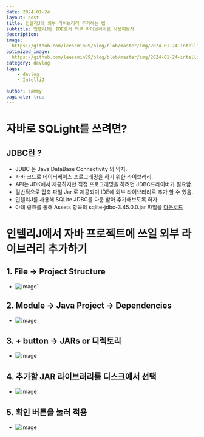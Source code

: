 ```yaml
---
date: 2024-01-24
layout: post
title: 인텔리J에 외부 라이브러리 추가하는 법
subtitle: 인텔리J를 IDE로서 외부 라이브러리를 사용해보자
description: 
image: 
  https://github.com/leesemin89/blog/blob/master/img/2024-01-24-intelliJ/IntelliJ%20title.png?raw=true
optimized_image:    
  https://github.com/leesemin89/blog/blob/master/img/2024-01-24-intelliJ/p_IntelliJ%20title.png?raw=true
category: devlog
tags:
    - devlog
    - IntelliJ
    
author: sammy
paginate: true
---
```


# 자바로 SQLight를 쓰려면?

## JDBC란 ?  

- JDBC 는 Java DataBase Connectivity 의 약자.
- 자바 코드로 데이터베이스 프로그래밍을 하기 위한 라이브러리.
- API는 JDK에서 제공하지만 직접 프로그래밍을 하려면 JDBC드라이버가 필요함.
- 일반적으로 압축 파일 Jar 로 제공되며 IDE에 외부 라이브러리로 추가 할 수 있음.
- 인텔리J를 사용해 SQLite JDBC를 다운 받아 추가해보도록 하자.
- 아래 링크를 통해 Assets 항목의 sqlite-jdbc-3.45.0.0.jar 파일을 [다운로드](https://github.com/xerial/sqlite-jdbc/releases/tag/3.45.0.0)
  

# 인텔리J에서 자바 프로젝트에 쓰일 외부 라이브러리 추가하기

## 1. File -> Project Structure  
  + ![image1](https://github.com/leesemin89/blog/blob/master/img/2024-01-24-intelliJ/IntelliJ.png?raw=true)

## 2. Module -> Java Project -> Dependencies
  + ![image](https://github.com/leesemin89/blog/blob/master/img/2024-01-24-intelliJ/IntelliJ2.png?raw=true)
   
## 3. + button -> JARs or 디렉토리    
   + ![image](https://github.com/leesemin89/blog/blob/master/img/2024-01-24-intelliJ/IntelliJ3.png?raw=true)
     
## 4. 추가할 JAR 라이브러리를 디스크에서 선택
   + ![image](https://github.com/leesemin89/blog/blob/master/img/2024-01-24-intelliJ/IntelliJ4.png?raw=true)
     
## 5. 확인 버튼을 눌러 적용
   + ![image](https://github.com/leesemin89/blog/blob/master/img/2024-01-24-intelliJ/IntelliJ5.png?raw=true)
